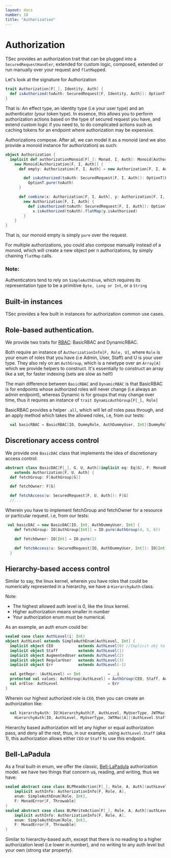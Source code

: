 ```yaml
---
layout: docs
number: 10
title: "Authorization"
---
```


# Authorization

TSec provides an authorization trait that can be plugged into a `SecuredRequestHandler`, extended for custom logic,
composed, extended or run manually over your request and `flatMap`ped.

Let's look at the signature for Authorization

```scala
trait Authorization[F[_], Identity, Auth] {
  def isAuthorized(toAuth: SecuredRequest[F, Identity, Auth]): OptionT[F, SecuredRequest[F, Identity, Auth]]
}
```

That is: An effect type, an identity type (i.e your user type) and an authenticator (your token type). 
In essence, this allows you to perform authorization actions based on the type of secured request you have, and extend custom
logic if you need to, to do complicated actions such as caching tokens for an endpoint where authorization may be expensive.

Authorizations compose. After all, we can model it as a monoid (and we also provide a monoid instance for authorization)
 as such:
 
```scala
object Authorization {
  implicit def authorizationMonoid[F[_]: Monad, I, Auth]: Monoid[Authorization[F, I, Auth]] =
    new Monoid[Authorization[F, I, Auth]] {
      def empty: Authorization[F, I, Auth] = new Authorization[F, I, Auth] {

        def isAuthorized(toAuth: SecuredRequest[F, I, Auth]): OptionT[F, SecuredRequest[F, I, Auth]] =
          OptionT.pure(toAuth)
      }

      def combine(x: Authorization[F, I, Auth], y: Authorization[F, I, Auth]): Authorization[F, I, Auth] =
        new Authorization[F, I, Auth] {
          def isAuthorized(toAuth: SecuredRequest[F, I, Auth]): OptionT[F, SecuredRequest[F, I, Auth]] =
            x.isAuthorized(toAuth).flatMap(y.isAuthorized)
        }
    }
}
``` 

That is, our monoid empty is simply `pure` over the request.

For multiple authorizations, you could also compose manually instead of a monoid, which will create a new object
per n authorizations, by simply chaining `flatMap` calls.

### Note:

Authenticators tend to rely on `SimpleAuthEnum`, which requires its representation type to be a primitive `Byte, Long or Int`,
or a `String`

## Built-in instances

TSec provides a few built in instances for authorization common use cases.

## Role-based authentication.

We provide two traits for [RBAC](https://en.wikipedia.org/wiki/Role-based_access_control): BasicRBAC and DynamicRBAC.

Both require an instance of `AuthorizationInfo[F, Role, U]`, where `Role` is your enum of roles that you have 
(i.e Admin, User, Staff) and U is your user type. They also rely on an `AuthGroup`, which is a newtype over an `Array[A]`
which we provide helpers to construct. It's essentially to construct an array like a set, for faster indexing (sets are slow as hell!)

The main difference between `BasicRBAC` and `DynamicRBAC` is that BasicRBAC is for endpoints whose authorized roles
will never change (i.e always an admin endpoint), whereas Dynamic is for groups that may change over time, thus
it requires an instance of `trait DynamicAuthGroup[F[_], Role]`

BasicRBAC provides a helper `.all`, which will let _all_ roles pass through, and an apply method which takes
the allowed roles, i.e, from our tests:


```scala
  val basicRBAC = BasicRBAC[IO, DummyRole, AuthDummyUser, Int](DummyRole.Admin, DummyRole.Other) //Where DummyRole is some auth role
```


## Discretionary access control

We provide one `BasicDAC` class that implements the idea of discretionary access control:

```scala
abstract class BasicDAC[F[_], G, U, Auth](implicit eq: Eq[G], F: MonadError[F, Throwable])
    extends Authorization[F, U, Auth] {
  def fetchGroup: F[AuthGroup[G]]

  def fetchOwner: F[G]

  def fetchAccess(u: SecuredRequest[F, U, Auth]): F[G]
  //...
```

Wherein you have to implement fetchGroup and fetchOwner for a resource or particular request. i.e, from our tests:

```scala
 val basicDAC = new BasicDAC[IO, Int, AuthDummyUser, Int] {
    def fetchGroup: IO[AuthGroup[Int]] = IO.pure(AuthGroup(4, 5, 6))

    def fetchOwner: IO[Int] = IO.pure(1)

    def fetchAccess(u: SecuredRequest[IO, AuthDummyUser, Int]): IO[Int] = IO.pure(u.identity.id)
  }
```

## Hierarchy-based access control

Similar to say, the linux kernel, wherein you have roles that could be numerically represented in a hierarchy,
we have a `HierarchyAuth` class.

Note:
* The highest allowed auth level is 0, like the linux kernel.
* Higher authorization means smaller in number
* Your authorization enum must be numerical.

As an example, an auth enum could be:

```scala
sealed case class AuthLevel(i: Int)
object AuthLevel extends SimpleAuthEnum[AuthLevel, Int] {
  implicit object CEO           extends AuthLevel(0) //Implicit obj to get over SI-7046 which still pops up sometimes
  implicit object Staff         extends AuthLevel(1)
  implicit object AugmentedUser extends AuthLevel(2)
  implicit object RegularUser   extends AuthLevel(3)
  implicit object Err           extends AuthLevel(-1)

  val getRepr: (AuthLevel) => Int            = _.i
  protected val values: AuthGroup[AuthLevel] = AuthGroup(CEO, Staff, AugmentedUser, RegularUser)
  val orElse: AuthLevel                      = Err
}
```

Wherein our highest authorized role is `CEO`, then you can create an authorization like:

```scala
  val hierarchyAuth: IO[HierarchyAuth[F, AuthLevel, MyUserType, JWTMac[A]]] = 
    HierarchyAuth[IO, AuthLevel, MyUserType, JWTMac[A]](AuthLevel.Staff) 
```

Hierarchy based authorization will let any higher or equal authorization pass, and deny all the rest,
thus, in our example, using `AuthLevel.Staff` (aka 1), this authorization allows either `CEO` or `Staff` to use
this endpoint. 

## Bell-LaPadula

As a final built-in enum, we offer the classic, [Bell-LaPadula](https://en.wikipedia.org/wiki/Bell%E2%80%93LaPadula_model)
authorization model. we have two things that concern us, reading, and writing, thus we have:

```scala
sealed abstract case class BLPReadAction[F[_], Role, A, Auth](authLevel: Role)(
    implicit authInfo: AuthorizationInfo[F, Role, A],
    enum: SimpleAuthEnum[Role, Int],
    F: MonadError[F, Throwable]
)
sealed abstract case class BLPWriteAction[F[_], Role, A, Auth](authLevel: Role)(
    implicit authInfo: AuthorizationInfo[F, Role, A],
    enum: SimpleAuthEnum[Role, Int],
    F: MonadError[F, Throwable]
) 
```

Similar to hierarchy-based auth, except that there is no reading to a higher authorization level (i.e lower in number),
and no writing to any auth level but your own (strong star property).